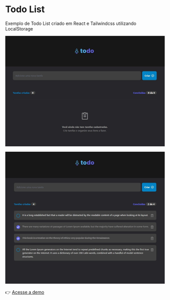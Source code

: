 # Todo List

Exemplo de Todo List criado em React e Tailwindcss utilizando LocalStorage

![Vazio](screenshot.jpg)

![Lista de tarefas](screenshot2.jpg)

:point_right: [Acesse a demo](https://andreenakashima-todolist.netlify.app/)
